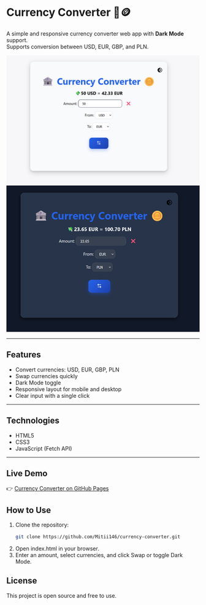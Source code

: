 # Currency Converter 🏦🪙

A simple and responsive currency converter web app with **Dark Mode** support.  
Supports conversion between USD, EUR, GBP, and PLN.

![Screenshot](img/lightmode.png)
![Screenshot](img/darkmode.png)

---

## Features

- Convert currencies: USD, EUR, GBP, PLN
- Swap currencies quickly
- Dark Mode toggle
- Responsive layout for mobile and desktop
- Clear input with a single click

---

## Technologies

- HTML5
- CSS3
- JavaScript (Fetch API)

---

## Live Demo
👉 [Currency Converter on GitHub Pages](https://mitii146.github.io/currency-conventer/)

## How to Use

1. Clone the repository:
   ```bash
   git clone https://github.com/Mitii146/currency-converter.git
   ```
2. Open index.html in your browser.
3. Enter an amount, select currencies, and click Swap or toggle Dark Mode.

## License

This project is open source and free to use.
